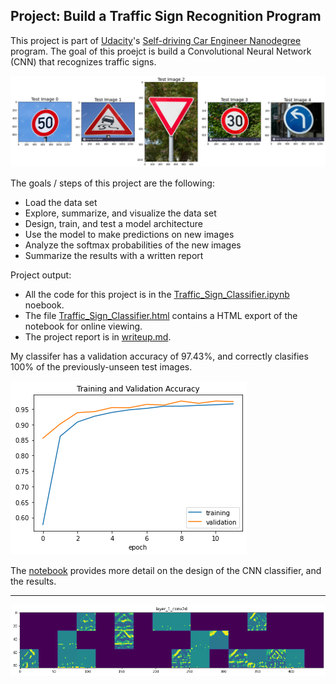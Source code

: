 ## Project: Build a Traffic Sign Recognition Program

This project is part of [Udacity](https://www.udacity.com)'s [Self-driving Car Engineer Nanodegree](https://www.udacity.com/course/self-driving-car-engineer-nanodegree--nd013) program. The goal of this proejct is build a Convolutional Neural Network (CNN) that recognizes traffic signs.

![](Images/writeup/test_images.png)

The goals / steps of this project are the following:
* Load the data set 
* Explore, summarize, and visualize the data set
* Design, train, and test a model architecture
* Use the model to make predictions on new images
* Analyze the softmax probabilities of the new images
* Summarize the results with a written report

Project output:
* All the code for this project is in the [Traffic_Sign_Classifier.ipynb](Traffic_Sign_Classifier.ipynb) noebook.
* The file [Traffic_Sign_Classifier.html](Traffic_Sign_Classifier.html) contains a HTML export of the notebook for online viewing.
* The project report is in [writeup.md](writeup.md).


My classifer has a validation accuracy of 97.43%, and correctly clasifies 100% of the previously-unseen test images.

![](Images/writeup/training_val_accuracy.png)

The [notebook](Traffic_Sign_Classifier.ipynb) provides more detail on the design of the CNN classifier, and the results.

---

![](Images/writeup/layer1_viz.png)
